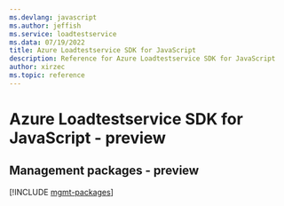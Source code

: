 ```yaml
---
ms.devlang: javascript
ms.author: jeffish
ms.service: loadtestservice
ms.data: 07/19/2022
title: Azure Loadtestservice SDK for JavaScript
description: Reference for Azure Loadtestservice SDK for JavaScript
author: xirzec
ms.topic: reference
---
```

# Azure Loadtestservice SDK for JavaScript - preview

## Management packages - preview
[!INCLUDE [mgmt-packages](loadtestservice-mgmt-index.md)]
